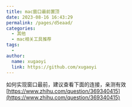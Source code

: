 ```yaml
---
title: mac窗口最前置顶
date: 2023-08-16 16:43:29
permalink: /pages/d5eaad/
categories:
  - 其他
  - mac相关工具推荐
tags:
  - 
author: 
  name: xugaoyi
  link: https://github.com/xugaoyi
---
```


如何实现窗口最前，建议查看下面的连接，亲测有效
[https://www.zhihu.com/question/369340415](https://www.zhihu.com/question/369340415)